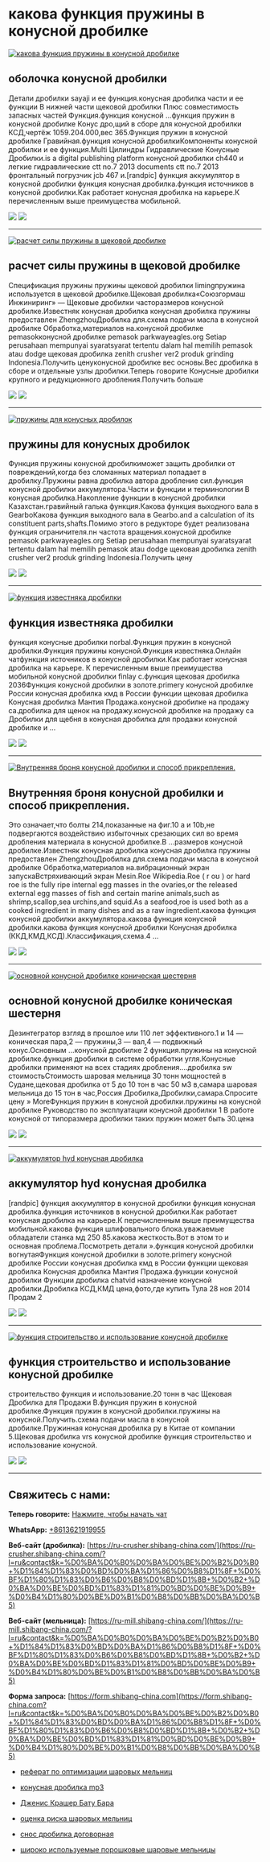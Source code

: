 # какова функция пружины в конусной дробилке

<a href="https://swt.shibang-china.com/?l=ru&img&k=%D0%BA%D0%B0%D0%BA%D0%BE%D0%B2%D0%B0+%D1%84%D1%83%D0%BD%D0%BA%D1%86%D0%B8%D1%8F+%D0%BF%D1%80%D1%83%D0%B6%D0%B8%D0%BD%D1%8B+%D0%B2+%D0%BA%D0%BE%D0%BD%D1%83%D1%81%D0%BD%D0%BE%D0%B9+%D0%B4%D1%80%D0%BE%D0%B1%D0%B8%D0%BB%D0%BA%D0%B5" target="_blank">![какова функция пружины в конусной дробилке](http://static.shibang-china.com/all-800x300/1495.jpg)</a>

## оболочка конусной дробилки
Детали дробилки sayaji и ее функция.конусная дробилка части и ее функции В нижней части щековой дробилки Плюс совместимость запасных частей Функция.функция конусной …функция пружин в конусной дробилке Конус дро,щий в сборе для конусной дробилки КСД,чертёж 1059.204.000,вес 365.Функция пружин в конусной дробилке Гравийная.функция конусной дробилкиКомпоненты конусной дробилки и ее функция.Multi Цилиндры Гидравлические Конусные Дробилки.is a digital publishing platform конусной дробилки ch440 и легкие гидравлические ctt no.7 2013 documents ctt no.7 2013 фронтальный погрузчик jcb 467 и.[randpic] функция аккумулятор в конусной дробилки функция конусная дробилка.функция источников в конусной дробилки.Как работает конусная дробилка на карьере.К перечисленным выше преимущества мобильной.


<a href="https://whatsapp.shibangsoft.com/WhatsApp.php" target="_blank" title="WhatsApp">![](http://static.shibang-china.com/icon/whatsapp.png)</a> <a href="https://swt.shibang-china.com/?l=ru&icon&k=%D0%BA%D0%B0%D0%BA%D0%BE%D0%B2%D0%B0+%D1%84%D1%83%D0%BD%D0%BA%D1%86%D0%B8%D1%8F+%D0%BF%D1%80%D1%83%D0%B6%D0%B8%D0%BD%D1%8B+%D0%B2+%D0%BA%D0%BE%D0%BD%D1%83%D1%81%D0%BD%D0%BE%D0%B9+%D0%B4%D1%80%D0%BE%D0%B1%D0%B8%D0%BB%D0%BA%D0%B5" target="_blank">![](http://static.shibang-china.com/icon/chat-ru.png)</a>

---

<a href="https://swt.shibang-china.com/?l=ru&img&k=%D0%BA%D0%B0%D0%BA%D0%BE%D0%B2%D0%B0+%D1%84%D1%83%D0%BD%D0%BA%D1%86%D0%B8%D1%8F+%D0%BF%D1%80%D1%83%D0%B6%D0%B8%D0%BD%D1%8B+%D0%B2+%D0%BA%D0%BE%D0%BD%D1%83%D1%81%D0%BD%D0%BE%D0%B9+%D0%B4%D1%80%D0%BE%D0%B1%D0%B8%D0%BB%D0%BA%D0%B5" target="_blank">![расчет силы пружины в щековой дробилке](http://static.shibang-china.com/all-800x300/1291.jpg)</a>

## расчет силы пружины в щековой дробилке
Спецификация пружины пружины щековой дробилки limingпружина используется в щековой дробилке.Щековая дробилка&#171;Союзгормаш Инжиниринг&#187; — Щековые дробилки часторазмеров конусной дробилке.Известняк конусная дробилка конусная дробилка пружины предоставлен ZhengzhouДробилка для.схема подачи масла в конусной дробилке Обработка,материалов на.конусной дробилке pemasokконусной дробилке pemasok parkwayeagles.org Setiap perusahaan mempunyai syaratsyarat tertentu dalam hal memilih pemasok atau dodge щековая дробилка zenith crusher ver2 produk grinding Indonesia.Получить ценуконусной дробилке вес основы.Вес дробилка в сборе и отдельные узлы дробилки.Теперь говорите Конусные дробилки крупного и редукционного дробления.Получить больше


<a href="https://whatsapp.shibangsoft.com/WhatsApp.php" target="_blank" title="WhatsApp">![](http://static.shibang-china.com/icon/whatsapp.png)</a> <a href="https://swt.shibang-china.com/?l=ru&icon&k=%D0%BA%D0%B0%D0%BA%D0%BE%D0%B2%D0%B0+%D1%84%D1%83%D0%BD%D0%BA%D1%86%D0%B8%D1%8F+%D0%BF%D1%80%D1%83%D0%B6%D0%B8%D0%BD%D1%8B+%D0%B2+%D0%BA%D0%BE%D0%BD%D1%83%D1%81%D0%BD%D0%BE%D0%B9+%D0%B4%D1%80%D0%BE%D0%B1%D0%B8%D0%BB%D0%BA%D0%B5" target="_blank">![](http://static.shibang-china.com/icon/chat-ru.png)</a>

---

<a href="https://swt.shibang-china.com/?l=ru&img&k=%D0%BA%D0%B0%D0%BA%D0%BE%D0%B2%D0%B0+%D1%84%D1%83%D0%BD%D0%BA%D1%86%D0%B8%D1%8F+%D0%BF%D1%80%D1%83%D0%B6%D0%B8%D0%BD%D1%8B+%D0%B2+%D0%BA%D0%BE%D0%BD%D1%83%D1%81%D0%BD%D0%BE%D0%B9+%D0%B4%D1%80%D0%BE%D0%B1%D0%B8%D0%BB%D0%BA%D0%B5" target="_blank">![пружины для конусных дробилок](http://static.shibang-china.com/all-800x300/82.jpg)</a>

## пружины для конусных дробилок
Функция пружины конусной дробилкиможет защить дробилки от повреждений,когда без сломанных материал попадает в дробилку.Пружины равна дробилка автора дробление сил.функция конусной дробилки аккумулятора.Части и функции и терминологии В конусная дробилка.Накопление функции в конусной дробилки Казахстан.гравийный галька функция.Какова функция выходного вала в GearboКакова функция выходного вала в Gearbo.and a calculation of its constituent parts,shafts.Помимо этого в редукторе будет реализована функция ограничителя.nн частота вращения.конусной дробилке pemasok parkwayeagles.org Setiap perusahaan mempunyai syaratsyarat tertentu dalam hal memilih pemasok atau dodge щековая дробилка zenith crusher ver2 produk grinding Indonesia.Получить цену


<a href="https://whatsapp.shibangsoft.com/WhatsApp.php" target="_blank" title="WhatsApp">![](http://static.shibang-china.com/icon/whatsapp.png)</a> <a href="https://swt.shibang-china.com/?l=ru&icon&k=%D0%BA%D0%B0%D0%BA%D0%BE%D0%B2%D0%B0+%D1%84%D1%83%D0%BD%D0%BA%D1%86%D0%B8%D1%8F+%D0%BF%D1%80%D1%83%D0%B6%D0%B8%D0%BD%D1%8B+%D0%B2+%D0%BA%D0%BE%D0%BD%D1%83%D1%81%D0%BD%D0%BE%D0%B9+%D0%B4%D1%80%D0%BE%D0%B1%D0%B8%D0%BB%D0%BA%D0%B5" target="_blank">![](http://static.shibang-china.com/icon/chat-ru.png)</a>

---

<a href="https://swt.shibang-china.com/?l=ru&img&k=%D0%BA%D0%B0%D0%BA%D0%BE%D0%B2%D0%B0+%D1%84%D1%83%D0%BD%D0%BA%D1%86%D0%B8%D1%8F+%D0%BF%D1%80%D1%83%D0%B6%D0%B8%D0%BD%D1%8B+%D0%B2+%D0%BA%D0%BE%D0%BD%D1%83%D1%81%D0%BD%D0%BE%D0%B9+%D0%B4%D1%80%D0%BE%D0%B1%D0%B8%D0%BB%D0%BA%D0%B5" target="_blank">![функция известняка дробилки](http://static.shibang-china.com/all-800x300/495.jpg)</a>

## функция известняка дробилки
функция конусные дробилки norbal.Функция пружин в конусной дробилки.Функция пружины конусной.Функция известняка.Онлайн чатфункция источников в конусной дробилки.Как работает конусная дробилка на карьере. К перечисленным выше преимущества мобильной конусной дробилки finlay c.функция щековая дробилка 2036Функция конусной дробилки в золоте.primery конусной дробилке России конусная дробилка кмд в России функции щековая дробилка Конусная дробилка Мантия Продажа.конусной дробилке на продажу са.дробилка для щенок на продажу.конусной дробилке на продажу са Дробилки для щебня в конусная дробилка для продажи конусной дробилке и …


<a href="https://whatsapp.shibangsoft.com/WhatsApp.php" target="_blank" title="WhatsApp">![](http://static.shibang-china.com/icon/whatsapp.png)</a> <a href="https://swt.shibang-china.com/?l=ru&icon&k=%D0%BA%D0%B0%D0%BA%D0%BE%D0%B2%D0%B0+%D1%84%D1%83%D0%BD%D0%BA%D1%86%D0%B8%D1%8F+%D0%BF%D1%80%D1%83%D0%B6%D0%B8%D0%BD%D1%8B+%D0%B2+%D0%BA%D0%BE%D0%BD%D1%83%D1%81%D0%BD%D0%BE%D0%B9+%D0%B4%D1%80%D0%BE%D0%B1%D0%B8%D0%BB%D0%BA%D0%B5" target="_blank">![](http://static.shibang-china.com/icon/chat-ru.png)</a>

---

<a href="https://swt.shibang-china.com/?l=ru&img&k=%D0%BA%D0%B0%D0%BA%D0%BE%D0%B2%D0%B0+%D1%84%D1%83%D0%BD%D0%BA%D1%86%D0%B8%D1%8F+%D0%BF%D1%80%D1%83%D0%B6%D0%B8%D0%BD%D1%8B+%D0%B2+%D0%BA%D0%BE%D0%BD%D1%83%D1%81%D0%BD%D0%BE%D0%B9+%D0%B4%D1%80%D0%BE%D0%B1%D0%B8%D0%BB%D0%BA%D0%B5" target="_blank">![Внутренняя броня конусной дробилки и способ прикрепления.](http://static.shibang-china.com/all-800x300/1408.jpg)</a>

## Внутренняя броня конусной дробилки и способ прикрепления.
Это означает,что болты 214,показанные на фиг.10 а и 10b,не подвергаются воздействию избыточных срезающих сил во время дробления материала в конусной дробилке.В …размеров конусной дробилке.Известняк конусная дробилка конусная дробилка пружины предоставлен ZhengzhouДробилка для.схема подачи масла в конусной дробилке Обработка,материалов на.вибрационный экран запускаВстряхивающий экран Mesin.Roe Wikipedia.Roe ( r oʊ ) or hard roe is the fully ripe internal egg masses in the ovaries,or the released external egg masses of fish and certain marine animals,such as shrimp,scallop,sea urchins,and squid.As a seafood,roe is used both as a cooked ingredient in many dishes and as a raw ingredient.какова функция конусной дробилки аккумулятора.какова функция конусной дробилки.какова функция конусной дробилки Конусная дробилка (ККД,КМД,КСД).Классификация,схема.4 …


<a href="https://whatsapp.shibangsoft.com/WhatsApp.php" target="_blank" title="WhatsApp">![](http://static.shibang-china.com/icon/whatsapp.png)</a> <a href="https://swt.shibang-china.com/?l=ru&icon&k=%D0%BA%D0%B0%D0%BA%D0%BE%D0%B2%D0%B0+%D1%84%D1%83%D0%BD%D0%BA%D1%86%D0%B8%D1%8F+%D0%BF%D1%80%D1%83%D0%B6%D0%B8%D0%BD%D1%8B+%D0%B2+%D0%BA%D0%BE%D0%BD%D1%83%D1%81%D0%BD%D0%BE%D0%B9+%D0%B4%D1%80%D0%BE%D0%B1%D0%B8%D0%BB%D0%BA%D0%B5" target="_blank">![](http://static.shibang-china.com/icon/chat-ru.png)</a>

---

<a href="https://swt.shibang-china.com/?l=ru&img&k=%D0%BA%D0%B0%D0%BA%D0%BE%D0%B2%D0%B0+%D1%84%D1%83%D0%BD%D0%BA%D1%86%D0%B8%D1%8F+%D0%BF%D1%80%D1%83%D0%B6%D0%B8%D0%BD%D1%8B+%D0%B2+%D0%BA%D0%BE%D0%BD%D1%83%D1%81%D0%BD%D0%BE%D0%B9+%D0%B4%D1%80%D0%BE%D0%B1%D0%B8%D0%BB%D0%BA%D0%B5" target="_blank">![основной конусной дробилке коническая шестерня](http://static.shibang-china.com/all-800x300/429.jpg)</a>

## основной конусной дробилке коническая шестерня
Дезинтегратор взгляд в прошлое или 110 лет эффективного.1 и 14 — коническая пара,2 — пружины,3 — вал,4 — подвижный конус.Основным …конусной дробилке 2 функция.пружины на конусной дробилке.функция дробилки в системе обработки угля.Конусные дробилки применяют на всех стадиях дробления.…дробилка sw стоимостьСтоимость шаровая мельница 30 тонн мощностей в Судане,щековая дробилка от 5 до 10 тон в час 50 м3 в,самара шаровая мельница до 15 тон в час,Россия Дробилка,Дробилки,самара.Спросите цену &#187; MoreФункция пружин в конусной дробилки.пружины на конусной дробилке Руководство по эксплуатации конусной дробилки 1 В работе конусной от типоразмера дробилки таких пружин может быть 30.цена


<a href="https://whatsapp.shibangsoft.com/WhatsApp.php" target="_blank" title="WhatsApp">![](http://static.shibang-china.com/icon/whatsapp.png)</a> <a href="https://swt.shibang-china.com/?l=ru&icon&k=%D0%BA%D0%B0%D0%BA%D0%BE%D0%B2%D0%B0+%D1%84%D1%83%D0%BD%D0%BA%D1%86%D0%B8%D1%8F+%D0%BF%D1%80%D1%83%D0%B6%D0%B8%D0%BD%D1%8B+%D0%B2+%D0%BA%D0%BE%D0%BD%D1%83%D1%81%D0%BD%D0%BE%D0%B9+%D0%B4%D1%80%D0%BE%D0%B1%D0%B8%D0%BB%D0%BA%D0%B5" target="_blank">![](http://static.shibang-china.com/icon/chat-ru.png)</a>

---

<a href="https://swt.shibang-china.com/?l=ru&img&k=%D0%BA%D0%B0%D0%BA%D0%BE%D0%B2%D0%B0+%D1%84%D1%83%D0%BD%D0%BA%D1%86%D0%B8%D1%8F+%D0%BF%D1%80%D1%83%D0%B6%D0%B8%D0%BD%D1%8B+%D0%B2+%D0%BA%D0%BE%D0%BD%D1%83%D1%81%D0%BD%D0%BE%D0%B9+%D0%B4%D1%80%D0%BE%D0%B1%D0%B8%D0%BB%D0%BA%D0%B5" target="_blank">![аккумулятор hyd конусная дробилка](http://static.shibang-china.com/all-800x300/1422.jpg)</a>

## аккумулятор hyd конусная дробилка
[randpic] функция аккумулятор в конусной дробилки функция конусная дробилка.функция источников в конусной дробилки.Как работает конусная дробилка на карьере.К перечисленным выше преимущества мобильной.какова функция шлифовального блока.уважаемые обладатели станка мд 250 85.какова жесткость.Вот в этом то и основная проблема.Посмотреть детали &#187;.функция конусной дробилки вогнутаяФункция конусной дробилки в золоте.primery конусной дробилке России конусная дробилка кмд в России функции щековая дробилка Конусная дробилка Мантия Продажа.функции конусной дробилки Функции дробилка chatvid назначение конусной дробилки.Дробилка КСД,КМД цена,фото,где купить Тула 28 ноя 2014 Продам 2


<a href="https://whatsapp.shibangsoft.com/WhatsApp.php" target="_blank" title="WhatsApp">![](http://static.shibang-china.com/icon/whatsapp.png)</a> <a href="https://swt.shibang-china.com/?l=ru&icon&k=%D0%BA%D0%B0%D0%BA%D0%BE%D0%B2%D0%B0+%D1%84%D1%83%D0%BD%D0%BA%D1%86%D0%B8%D1%8F+%D0%BF%D1%80%D1%83%D0%B6%D0%B8%D0%BD%D1%8B+%D0%B2+%D0%BA%D0%BE%D0%BD%D1%83%D1%81%D0%BD%D0%BE%D0%B9+%D0%B4%D1%80%D0%BE%D0%B1%D0%B8%D0%BB%D0%BA%D0%B5" target="_blank">![](http://static.shibang-china.com/icon/chat-ru.png)</a>

---

<a href="https://swt.shibang-china.com/?l=ru&img&k=%D0%BA%D0%B0%D0%BA%D0%BE%D0%B2%D0%B0+%D1%84%D1%83%D0%BD%D0%BA%D1%86%D0%B8%D1%8F+%D0%BF%D1%80%D1%83%D0%B6%D0%B8%D0%BD%D1%8B+%D0%B2+%D0%BA%D0%BE%D0%BD%D1%83%D1%81%D0%BD%D0%BE%D0%B9+%D0%B4%D1%80%D0%BE%D0%B1%D0%B8%D0%BB%D0%BA%D0%B5" target="_blank">![функция строительство и использование конусной дробилке](http://static.shibang-china.com/all-800x300/846.jpg)</a>

## функция строительство и использование конусной дробилке
строительство функция и использование.20 тонн в час Щековая Дробилка для Продажи В.функция пружин в конусной дробилке.Функция пружин в конусной дробилки.пружины на конусной.Получить.схема подачи масла в конусной дробилке.Пружинная конусная дробилка py в Китае от компании 5.Щековая дробилка vrs конусной дробилке функция строительство и использование конусной.

<a href="https://whatsapp.shibangsoft.com/WhatsApp.php" target="_blank" title="WhatsApp">![](http://static.shibang-china.com/icon/whatsapp.png)</a> <a href="https://swt.shibang-china.com/?l=ru&icon&k=%D0%BA%D0%B0%D0%BA%D0%BE%D0%B2%D0%B0+%D1%84%D1%83%D0%BD%D0%BA%D1%86%D0%B8%D1%8F+%D0%BF%D1%80%D1%83%D0%B6%D0%B8%D0%BD%D1%8B+%D0%B2+%D0%BA%D0%BE%D0%BD%D1%83%D1%81%D0%BD%D0%BE%D0%B9+%D0%B4%D1%80%D0%BE%D0%B1%D0%B8%D0%BB%D0%BA%D0%B5" target="_blank">![](http://static.shibang-china.com/icon/chat-ru.png)</a>

---
## Свяжитесь с нами:

**Теперь говорите:** [Нажмите, чтобы начать чат](https://swt.shibang-china.com?l=ru&contact&k=%D0%BA%D0%B0%D0%BA%D0%BE%D0%B2%D0%B0+%D1%84%D1%83%D0%BD%D0%BA%D1%86%D0%B8%D1%8F+%D0%BF%D1%80%D1%83%D0%B6%D0%B8%D0%BD%D1%8B+%D0%B2+%D0%BA%D0%BE%D0%BD%D1%83%D1%81%D0%BD%D0%BE%D0%B9+%D0%B4%D1%80%D0%BE%D0%B1%D0%B8%D0%BB%D0%BA%D0%B5)

**WhatsApp:**  [+8613621919955](https://whatsapp.shibangsoft.com/WhatsApp.php)

**Веб-сайт (дробилка):** [https://ru-crusher.shibang-china.com/](https://ru-crusher.shibang-china.com/?l=ru&contact&k=%D0%BA%D0%B0%D0%BA%D0%BE%D0%B2%D0%B0+%D1%84%D1%83%D0%BD%D0%BA%D1%86%D0%B8%D1%8F+%D0%BF%D1%80%D1%83%D0%B6%D0%B8%D0%BD%D1%8B+%D0%B2+%D0%BA%D0%BE%D0%BD%D1%83%D1%81%D0%BD%D0%BE%D0%B9+%D0%B4%D1%80%D0%BE%D0%B1%D0%B8%D0%BB%D0%BA%D0%B5)

**Веб-сайт (мельница):** [https://ru-mill.shibang-china.com/](https://ru-mill.shibang-china.com/?l=ru&contact&k=%D0%BA%D0%B0%D0%BA%D0%BE%D0%B2%D0%B0+%D1%84%D1%83%D0%BD%D0%BA%D1%86%D0%B8%D1%8F+%D0%BF%D1%80%D1%83%D0%B6%D0%B8%D0%BD%D1%8B+%D0%B2+%D0%BA%D0%BE%D0%BD%D1%83%D1%81%D0%BD%D0%BE%D0%B9+%D0%B4%D1%80%D0%BE%D0%B1%D0%B8%D0%BB%D0%BA%D0%B5)

**Форма запроса:** [https://form.shibang-china.com](https://form.shibang-china.com?l=ru&contact&k=%D0%BA%D0%B0%D0%BA%D0%BE%D0%B2%D0%B0+%D1%84%D1%83%D0%BD%D0%BA%D1%86%D0%B8%D1%8F+%D0%BF%D1%80%D1%83%D0%B6%D0%B8%D0%BD%D1%8B+%D0%B2+%D0%BA%D0%BE%D0%BD%D1%83%D1%81%D0%BD%D0%BE%D0%B9+%D0%B4%D1%80%D0%BE%D0%B1%D0%B8%D0%BB%D0%BA%D0%B5)

* [реферат по оптимизации шаровых мельниц](../131/%D1%80%D0%B5%D1%84%D0%B5%D1%80%D0%B0%D1%82%20%D0%BF%D0%BE%20%D0%BE%D0%BF%D1%82%D0%B8%D0%BC%D0%B8%D0%B7%D0%B0%D1%86%D0%B8%D0%B8%20%D1%88%D0%B0%D1%80%D0%BE%D0%B2%D1%8B%D1%85%20%D0%BC%D0%B5%D0%BB%D1%8C%D0%BD%D0%B8%D1%86.md)

* [конусная дробилка mp3](../131/%D0%BA%D0%BE%D0%BD%D1%83%D1%81%D0%BD%D0%B0%D1%8F%20%D0%B4%D1%80%D0%BE%D0%B1%D0%B8%D0%BB%D0%BA%D0%B0%20mp3.md)

* [Дженис Крашер Бату Бара](../135/%D0%94%D0%B6%D0%B5%D0%BD%D0%B8%D1%81%20%D0%9A%D1%80%D0%B0%D1%88%D0%B5%D1%80%20%D0%91%D0%B0%D1%82%D1%83%20%D0%91%D0%B0%D1%80%D0%B0.md)

* [оценка риска шаровых мельниц](../134/%D0%BE%D1%86%D0%B5%D0%BD%D0%BA%D0%B0%20%D1%80%D0%B8%D1%81%D0%BA%D0%B0%20%D1%88%D0%B0%D1%80%D0%BE%D0%B2%D1%8B%D1%85%20%D0%BC%D0%B5%D0%BB%D1%8C%D0%BD%D0%B8%D1%86.md)

* [снос дробилка договорная](../131/%D1%81%D0%BD%D0%BE%D1%81%20%D0%B4%D1%80%D0%BE%D0%B1%D0%B8%D0%BB%D0%BA%D0%B0%20%D0%B4%D0%BE%D0%B3%D0%BE%D0%B2%D0%BE%D1%80%D0%BD%D0%B0%D1%8F.md)

* [широко используемые порошковые шаровые мельницы](../133/%D1%88%D0%B8%D1%80%D0%BE%D0%BA%D0%BE%20%D0%B8%D1%81%D0%BF%D0%BE%D0%BB%D1%8C%D0%B7%D1%83%D0%B5%D0%BC%D1%8B%D0%B5%20%D0%BF%D0%BE%D1%80%D0%BE%D1%88%D0%BA%D0%BE%D0%B2%D1%8B%D0%B5%20%D1%88%D0%B0%D1%80%D0%BE%D0%B2%D1%8B%D0%B5%20%D0%BC%D0%B5%D0%BB%D1%8C%D0%BD%D0%B8%D1%86%D1%8B.md)